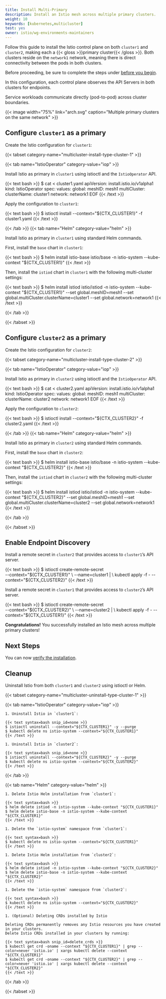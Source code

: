 ```yaml
---
title: Install Multi-Primary
description: Install an Istio mesh across multiple primary clusters.
weight: 10
keywords: [kubernetes,multicluster]
test: yes
owner: istio/wg-environments-maintainers
---
```

Follow this guide to install the Istio control plane on both `cluster1` and
`cluster2`, making each a {{< gloss >}}primary cluster{{< /gloss >}}. Both
clusters reside on the `network1` network, meaning there is direct
connectivity between the pods in both clusters.

Before proceeding, be sure to complete the steps under
[before you begin](/docs/setup/install/multicluster/before-you-begin).

In this configuration, each control plane observes the API Servers in both
clusters for endpoints.

Service workloads communicate directly (pod-to-pod) across cluster boundaries.

{{< image width="75%"
    link="arch.svg"
    caption="Multiple primary clusters on the same network"
    >}}

## Configure `cluster1` as a primary

Create the Istio configuration for `cluster1`:

{{< tabset category-name="multicluster-install-type-cluster-1" >}}

{{< tab name="IstioOperator" category-value="iop" >}}

Install Istio as primary in `cluster1` using istioctl and the `IstioOperator` API.

{{< text bash >}}
$ cat <<EOF > cluster1.yaml
apiVersion: install.istio.io/v1alpha1
kind: IstioOperator
spec:
  values:
    global:
      meshID: mesh1
      multiCluster:
        clusterName: cluster1
      network: network1
EOF
{{< /text >}}

Apply the configuration to `cluster1`:

{{< text bash >}}
$ istioctl install --context="${CTX_CLUSTER1}" -f cluster1.yaml
{{< /text >}}

{{< /tab >}}
{{< tab name="Helm" category-value="helm" >}}

Install Istio as primary in `cluster1` using standard Helm commands.

First, install the `base` chart in `cluster1`:

{{< text bash >}}
$ helm install istio-base istio/base -n istio-system --kube-context "${CTX_CLUSTER1}"
{{< /text >}}

Then, install the `istiod` chart in `cluster1` with the following multi-cluster settings:

{{< text bash >}}
$ helm install istiod istio/istiod -n istio-system --kube-context "${CTX_CLUSTER1}" --set global.meshID=mesh1 --set global.multiCluster.clusterName=cluster1 --set global.network=network1
{{< /text >}}

{{< /tab >}}

{{< /tabset >}}

## Configure `cluster2` as a primary

Create the Istio configuration for `cluster2`:

{{< tabset category-name="multicluster-install-type-cluster-2" >}}

{{< tab name="IstioOperator" category-value="iop" >}}

Install Istio as primary in `cluster2` using istioctl and the `IstioOperator` API.

{{< text bash >}}
$ cat <<EOF > cluster2.yaml
apiVersion: install.istio.io/v1alpha1
kind: IstioOperator
spec:
  values:
    global:
      meshID: mesh1
      multiCluster:
        clusterName: cluster2
      network: network1
EOF
{{< /text >}}

Apply the configuration to `cluster2`:

{{< text bash >}}
$ istioctl install --context="${CTX_CLUSTER2}" -f cluster2.yaml
{{< /text >}}

{{< /tab >}}
{{< tab name="Helm" category-value="helm" >}}

Install Istio as primary in `cluster2` using standard Helm commands.

First, install the `base` chart in `cluster2`:

{{< text bash >}}
$ helm install istio-base istio/base -n istio-system --kube-context "${CTX_CLUSTER2}"
{{< /text >}}

Then, install the `istiod` chart in `cluster2` with the following multi-cluster settings:

{{< text bash >}}
$ helm install istiod istio/istiod -n istio-system --kube-context "${CTX_CLUSTER2}" --set global.meshID=mesh1 --set global.multiCluster.clusterName=cluster2 --set global.network=network1
{{< /text >}}

{{< /tab >}}

{{< /tabset >}}

## Enable Endpoint Discovery

Install a remote secret in `cluster2` that provides access to `cluster1`’s API server.

{{< text bash >}}
$ istioctl create-remote-secret \
    --context="${CTX_CLUSTER1}" \
    --name=cluster1 | \
    kubectl apply -f - --context="${CTX_CLUSTER2}"
{{< /text >}}

Install a remote secret in `cluster1` that provides access to `cluster2`’s API server.

{{< text bash >}}
$ istioctl create-remote-secret \
    --context="${CTX_CLUSTER2}" \
    --name=cluster2 | \
    kubectl apply -f - --context="${CTX_CLUSTER1}"
{{< /text >}}

**Congratulations!** You successfully installed an Istio mesh across multiple
primary clusters!

## Next Steps

You can now [verify the installation](/docs/setup/install/multicluster/verify).

## Cleanup

Uninstall Istio from both `cluster1` and `cluster2` using istioctl or Helm.

{{< tabset category-name="multicluster-uninstall-type-cluster-1" >}}

{{< tab name="IstioOperator" category-value="iop" >}}

    1. Uninstall Istio in `cluster1`:

    {{< text syntax=bash snip_id=none >}}
    $ istioctl uninstall --context="${CTX_CLUSTER1}" -y --purge
    $ kubectl delete ns istio-system --context="${CTX_CLUSTER1}"
    {{< /text >}}

    1. Uninstall Istio in `cluster2`:

    {{< text syntax=bash snip_id=none >}}
    $ istioctl uninstall --context="${CTX_CLUSTER2}" -y --purge
    $ kubectl delete ns istio-system --context="${CTX_CLUSTER2}"
    {{< /text >}}

{{< /tab >}}

{{< tab name="Helm" category-value="helm" >}}

    1. Delete Istio Helm installation from `cluster1`:

    {{< text syntax=bash >}}
    $ helm delete istiod -n istio-system --kube-context "${CTX_CLUSTER1}"
    $ helm delete istio-base -n istio-system --kube-context "${CTX_CLUSTER1}"
    {{< /text >}}

    1. Delete the `istio-system` namespace from `cluster1`:

    {{< text syntax=bash >}}
    $ kubectl delete ns istio-system --context="${CTX_CLUSTER1}"
    {{< /text >}}

    1. Delete Istio Helm installation from `cluster2`:

    {{< text syntax=bash >}}
    $ helm delete istiod -n istio-system --kube-context "${CTX_CLUSTER2}"
    $ helm delete istio-base -n istio-system --kube-context "${CTX_CLUSTER2}"
    {{< /text >}}

    1. Delete the `istio-system` namespace from `cluster2`:

    {{< text syntax=bash >}}
    $ kubectl delete ns istio-system --context="${CTX_CLUSTER2}"
    {{< /text >}}

    1. (Optional) Deleting CRDs installed by Istio

    Deleting CRDs permanently removes any Istio resources you have created in your clusters.
    Delete Istio CRDs installed in your clusters by running:

    {{< text syntax=bash snip_id=delete_crds >}}
    $ kubectl get crd -oname --context "${CTX_CLUSTER1}" | grep --color=never 'istio.io' | xargs kubectl delete --context "${CTX_CLUSTER1}"
    $ kubectl get crd -oname --context "${CTX_CLUSTER2}" | grep --color=never 'istio.io' | xargs kubectl delete --context "${CTX_CLUSTER2}"
    {{< /text >}}

  {{< /tab >}}

{{< /tabset >}}
